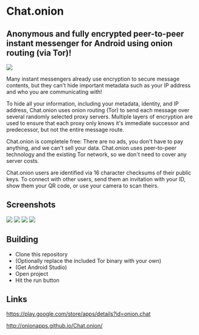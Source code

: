 # Chat.onion


## Anonymous and fully encrypted peer-to-peer instant messenger for Android using onion routing (via Tor)!

![](https://raw.githubusercontent.com/onionApps/Chat.onion/master/gfx/fgx.jpg)

Many instant messengers already use encryption to secure message contents, but they can't hide important metadata such as your IP address and who you are communicating with!

To hide all your information, including your metadata, identity, and IP address, Chat.onion uses onion routing (Tor) to send each message over several randomly selected proxy servers. Multiple layers of encryption are used to ensure that each proxy only knows it's immediate successor and predecessor, but not the entire message route.

Chat.onion is completele free: There are no ads, you don't have to pay anything, and we can't sell your data. Chat.onion uses peer-to-peer technology and the existing Tor network, so we don't need to cover any server costs.

Chat.onion users are identified via 16 character checksums of their public keys. To connect with other users, send them an invitation with your ID, show them your QR code, or use your camera to scan theirs.


## Screenshots

![](https://raw.githubusercontent.com/onionApps/Chat.onion/master/gfx/s1.png)
![](https://raw.githubusercontent.com/onionApps/Chat.onion/master/gfx/s2.png)
![](https://raw.githubusercontent.com/onionApps/Chat.onion/master/gfx/s3.png)
![](https://raw.githubusercontent.com/onionApps/Chat.onion/master/gfx/s4.png)


## Building
- Clone this repository
- (Optionally replace the included Tor binary with your own)
- (Get Android Studio)
- Open project
- Hit the run button


## Links

https://play.google.com/store/apps/details?id=onion.chat

http://onionapps.github.io/Chat.onion/

